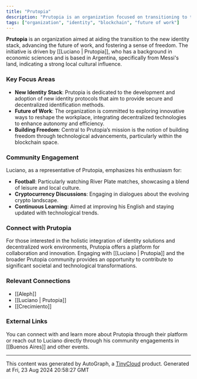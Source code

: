 ```yaml
---
title: "Prutopia"
description: "Prutopia is an organization focused on transitioning to the new identity stack, the future of work, and building freedom."
tags: ["organization", "identity", "blockchain", "future of work"]
---
```


**Prutopia** is an organization aimed at aiding the transition to the new identity stack, advancing the future of work, and fostering a sense of freedom. The initiative is driven by [[Luciano | Prutopia]], who has a background in economic sciences and is based in Argentina, specifically from Messi's land, indicating a strong local cultural influence.

### Key Focus Areas

- **New Identity Stack**: Prutopia is dedicated to the development and adoption of new identity protocols that aim to provide secure and decentralized identification methods.
- **Future of Work**: The organization is committed to exploring innovative ways to reshape the workplace, integrating decentralized technologies to enhance autonomy and efficiency.
- **Building Freedom**: Central to Prutopia’s mission is the notion of building freedom through technological advancements, particularly within the blockchain space.

### Community Engagement

Luciano, as a representative of Prutopia, emphasizes his enthusiasm for:
- **Football**: Particularly watching River Plate matches, showcasing a blend of leisure and local culture.
- **Cryptocurrency Discussions**: Engaging in dialogues about the evolving crypto landscape.
- **Continuous Learning**: Aimed at improving his English and staying updated with technological trends.

### Connect with Prutopia

For those interested in the holistic integration of identity solutions and decentralized work environments, Prutopia offers a platform for collaboration and innovation. Engaging with [[Luciano | Prutopia]] and the broader Prutopia community provides an opportunity to contribute to significant societal and technological transformations.

### Relevant Connections

- [[Aleph]]
- [[Luciano | Prutopia]]
- [[Crecimiento]]

### External Links

You can connect with and learn more about Prutopia through their platform or reach out to Luciano directly through his community engagements in [[Buenos Aires]] and other events.

---
This content was generated by AutoGraph, a [TinyCloud](https://tinycloud.xyz/) product.
Generated at Fri, 23 Aug 2024 20:58:27 GMT